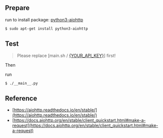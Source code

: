 
## Prepare

run to install package: [python3-aiohttp](https://packages.ubuntu.com/bionic/python3-aiohttp)

``` sh
$ sudo apt-get install python3-aiohttp
```


## Test

> Please replace [main.sh / [{YOUR_API_KEY}](main.sh#L9)] first!

Then

run

``` sh
$ ./__main__.py
```


## Reference

* [https://aiohttp.readthedocs.io/en/stable/](https://aiohttp.readthedocs.io/en/stable/)
* [https://docs.aiohttp.org/en/stable/client_quickstart.html#make-a-request](https://docs.aiohttp.org/en/stable/client_quickstart.html#make-a-request)
